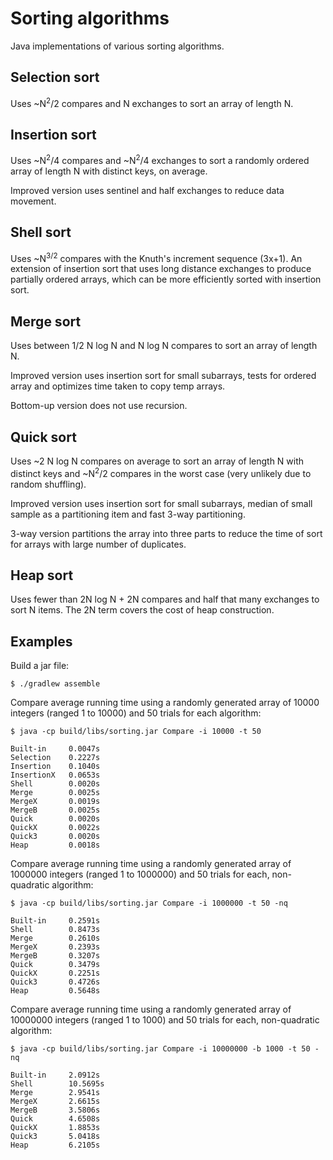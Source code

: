 # Sorting algorithms

Java implementations of various sorting algorithms.

## Selection sort

Uses ~N<sup>2</sup>/2 compares and N exchanges to sort an array of length N.

## Insertion sort

Uses ~N<sup>2</sup>/4 compares and ~N<sup>2</sup>/4 exchanges to
sort a randomly ordered array of length N with distinct keys, on average.

Improved version uses sentinel and half exchanges to reduce data movement.

## Shell sort

Uses ~N<sup>3/2</sup> compares with the Knuth's increment sequence (3x+1). An
extension of insertion sort that uses long distance exchanges to produce
partially ordered arrays, which can be more efficiently sorted with insertion
sort.

## Merge sort

Uses between 1/2 N log N and N log N compares to sort an array of length N.

Improved version uses insertion sort for small subarrays, tests for ordered
array and optimizes time taken to copy temp arrays.

Bottom-up version does not use recursion.

## Quick sort

Uses ~2 N log N compares on average to sort an array of length N with distinct
keys and ~N<sup>2</sup>/2 compares in the worst case (very unlikely due to
random shuffling).

Improved version uses insertion sort for small subarrays, median of small
sample as a partitioning item and fast 3-way partitioning.

3-way version partitions the array into three parts to reduce the time of sort
for arrays with large number of duplicates.

## Heap sort

Uses fewer than 2N log N + 2N compares and half that many exchanges to sort N
items. The 2N term covers the cost of heap construction.

## Examples

Build a jar file:

    $ ./gradlew assemble

Compare average running time using a randomly generated array of 10000 integers
(ranged 1 to 10000) and 50 trials for each algorithm:

    $ java -cp build/libs/sorting.jar Compare -i 10000 -t 50

    Built-in     0.0047s
    Selection    0.2227s
    Insertion    0.1040s
    InsertionX   0.0653s
    Shell        0.0020s
    Merge        0.0025s
    MergeX       0.0019s
    MergeB       0.0025s
    Quick        0.0020s
    QuickX       0.0022s
    Quick3       0.0020s
    Heap         0.0018s

Compare average running time using a randomly generated array of 1000000
integers (ranged 1 to 1000000) and 50 trials for each, non-quadratic algorithm:

    $ java -cp build/libs/sorting.jar Compare -i 1000000 -t 50 -nq

    Built-in     0.2591s
    Shell        0.8473s
    Merge        0.2610s
    MergeX       0.2393s
    MergeB       0.3207s
    Quick        0.3479s
    QuickX       0.2251s
    Quick3       0.4726s
    Heap         0.5648s

Compare average running time using a randomly generated array of 10000000
integers (ranged 1 to 1000) and 50 trials for each, non-quadratic algorithm:

    $ java -cp build/libs/sorting.jar Compare -i 10000000 -b 1000 -t 50 -nq

    Built-in     2.0912s
    Shell        10.5695s
    Merge        2.9541s
    MergeX       2.6615s
    MergeB       3.5806s
    Quick        4.6508s
    QuickX       1.8853s
    Quick3       5.0418s
    Heap         6.2105s

